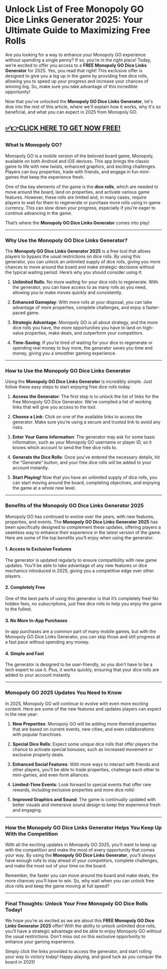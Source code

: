 # **Unlock List of Free Monopoly GO Dice Links Generator 2025: Your Ultimate Guide to Maximizing Free Rolls**

Are you looking for a way to enhance your Monopoly GO experience without spending a single penny? If so, you're in the right place! Today, we’re excited to offer you access to a **FREE Monopoly GO Dice Links Generator** for 2025. Yes, you read that right! This exclusive offer is designed to give you a leg up in the game by providing free dice rolls, allowing you to speed up your progress and increase your chances of winning big. So, make sure you take advantage of this incredible opportunity!

Now that you've unlocked the **Monopoly GO Dice Links Generator**, let's dive into the rest of this article, where we'll explain how it works, why it's so beneficial, and what you can expect in 2025 from Monopoly GO. 


## [✅👉CLICK HERE TO GET NOW FREE!](https://besteventtoday.com/monopoly)

### What Is Monopoly GO?

Monopoly GO is a mobile version of the beloved board game, Monopoly, available on both Android and iOS devices. This app brings the classic game to life with new twists, enhanced graphics, and exciting challenges. Players can buy properties, trade with friends, and engage in fun mini-games that keep the experience fresh.

One of the key elements of the game is the **dice rolls**, which are needed to move around the board, land on properties, and activate various game features. However, these rolls are limited and, in many cases, require players to wait for them to regenerate or purchase more rolls using in-game currency. This can slow down your progress, especially if you’re eager to continue advancing in the game.

That’s where the **Monopoly GO Dice Links Generator** comes into play!

---

### Why Use the Monopoly GO Dice Links Generator?

The **Monopoly GO Dice Links Generator 2025** is a free tool that allows players to bypass the usual restrictions on dice rolls. By using this generator, you can unlock an unlimited supply of dice rolls, giving you more chances to move around the board and make strategic decisions without the typical waiting period. Here’s why you should consider using it:

1. **Unlimited Rolls**: No more waiting for your dice rolls to regenerate. With the generator, you can have access to as many rolls as you need, allowing you to make moves quickly and consistently.
   
2. **Enhanced Gameplay**: With more rolls at your disposal, you can take advantage of more properties, complete challenges, and enjoy a faster-paced game.

3. **Strategic Advantage**: Monopoly GO is all about strategy, and the more dice rolls you have, the more opportunities you have to land on high-value properties, make deals, and outperform your competitors.

4. **Time-Saving**: If you’re tired of waiting for your dice to regenerate or spending real money to buy more, the generator saves you time and money, giving you a smoother gaming experience.

---

### How to Use the Monopoly GO Dice Links Generator

Using the **Monopoly GO Dice Links Generator** is incredibly simple. Just follow these easy steps to start enjoying free dice rolls today:

1. **Access the Generator**: The first step is to unlock the list of links for the free Monopoly GO Dice Generator. We’ve compiled a list of working links that will give you access to the tool.
   
2. **Choose a Link**: Click on one of the available links to access the generator. Make sure you’re using a secure and trusted link to avoid any risks.

3. **Enter Your Game Information**: The generator may ask for some basic information, such as your Monopoly GO username or player ID, so it knows which account to send the free dice rolls to.

4. **Generate the Dice Rolls**: Once you’ve entered the necessary details, hit the “Generate” button, and your free dice rolls will be added to your account instantly.

5. **Start Playing!** Now that you have an unlimited supply of dice rolls, you can start moving around the board, completing objectives, and enjoying the game at a whole new level.

---

### Benefits of the Monopoly GO Dice Links Generator 2025

Monopoly GO has continued to evolve over the years, with new features, properties, and events. The **Monopoly GO Dice Links Generator 2025** has been specifically designed to complement these updates, offering players a seamless way to enhance their experience in the latest version of the game. Here are some of the top benefits you’ll enjoy when using the generator:

#### 1. **Access to Exclusive Features**
The generator is updated regularly to ensure compatibility with new game updates. You’ll be able to take advantage of any new features or dice mechanics introduced in 2025, giving you a competitive edge over other players.

#### 2. **Completely Free**
One of the best parts of using this generator is that it’s completely free! No hidden fees, no subscriptions, just free dice rolls to help you enjoy the game to the fullest.

#### 3. **No More In-App Purchases**
In-app purchases are a common part of many mobile games, but with the Monopoly GO Dice Links Generator, you can skip those and still progress at a fast pace without spending any money.

#### 4. **Simple and Fast**
The generator is designed to be user-friendly, so you don’t have to be a tech expert to use it. Plus, it works quickly, ensuring that your dice rolls are added to your account instantly.

---

### Monopoly GO 2025 Updates You Need to Know

In 2025, Monopoly GO will continue to evolve with even more exciting content. Here are some of the new features and updates players can expect in the new year:

1. **New Properties**: Monopoly GO will be adding more themed properties that are based on current events, new cities, and even collaborations with popular franchises.
   
2. **Special Dice Rolls**: Expect some unique dice rolls that offer players the chance to activate special bonuses, such as increased movement or exclusive property deals.

3. **Enhanced Social Features**: With more ways to interact with friends and other players, you’ll be able to trade properties, challenge each other to mini-games, and even form alliances.

4. **Limited-Time Events**: Look forward to special events that offer rare rewards, including exclusive properties and more dice rolls!

5. **Improved Graphics and Sound**: The game is continually updated with better visuals and immersive sound design to keep the experience fresh and engaging.

---

### How the Monopoly GO Dice Links Generator Helps You Keep Up With the Competition

With all the exciting updates in Monopoly GO 2025, you’ll want to keep up with the competition and make the most of every opportunity that comes your way. By using the **Monopoly GO Dice Links Generator**, you’ll always have enough rolls to stay ahead of your competitors, complete challenges, and make the most out of your time on the board.

Remember, the faster you can move around the board and make deals, the more chances you’ll have to win. So, why wait when you can unlock free dice rolls and keep the game moving at full speed?

---

### Final Thoughts: Unlock Your Free Monopoly GO Dice Rolls Today!

We hope you’re as excited as we are about this **FREE Monopoly GO Dice Links Generator 2025** offer! With the ability to unlock unlimited dice rolls, you’ll have a strategic advantage and be able to enjoy Monopoly GO without the usual restrictions. Don’t miss out on this exclusive opportunity to enhance your gaming experience.

Simply click the links provided to access the generator, and start rolling your way to victory today! Happy playing, and good luck as you conquer the board in 2025!
